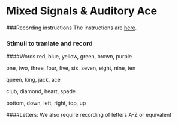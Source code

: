 
Mixed Signals & Auditory Ace
==========================

###Recording instructions
The instructions are [here](recording_instr.md).

### Stimuli to tranlate and record
####Words
red,
blue,
yellow,
green,
brown,
purple  

one,
two,
three,
four,
five,
six,
seven,
eight,
nine,
ten  

queen,
king,
jack,
ace  

club,
diamond,
heart,
spade  

bottom,
down,
left,
right,
top,
up  

####Letters:
We also require recording of letters A-Z or equivalent


